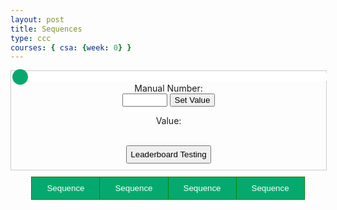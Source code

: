 ```yaml
---
layout: post
title: Sequences
type: ccc
courses: { csa: {week: 0} }
---
```


<style>
.slidecontainer {
  width: 100%;
}

.slider {
  -webkit-appearance: none;
  width: 100%;
  height: 15px;
  border-radius: 5px;
  background: white;
  outline: none;
  opacity: 1;
  -webkit-transition: .2s;
  transition: opacity .2s;
}

.slider:hover {
  opacity: 1;
}

.slider::-webkit-slider-thumb {
  -webkit-appearance: none;
  appearance: none;
  width: 25px;
  height: 25px;
  border-radius: 50%;
  background: #04AA6D;
  cursor: pointer;
}

.slider::-moz-range-thumb {
  width: 25px;
  height: 25px;
  border-radius: 50%;
  background: #04AA6D;
  cursor: pointer;
}

.slidecontainer {
    border: 1px solid #ccc;
    justify-content: center;
    text-align: center;
}

#manualValue {
    color: black;
}

.btn-group button {
  background-color: #04AA6D; /* Green background */
  border: 1px solid green; /* Green border */
  color: white; /* White text */
  padding: 10px 24px; /* Some padding */
  cursor: pointer; /* Pointer/hand icon */
  float: left; /* Float the buttons side by side */
}

.btn-group button:not(:last-child) {
  border-right: none; /* Prevent double borders */
}

/* Clear floats (clearfix hack) */
.btn-group:after {
  content: "";
  clear: both;
  display: table;
}

/* Add a background color on hover */
.btn-group button:hover {
  background-color: #3e8e41;
}

.btn-group {
  display: flex;
  justify-content: center;
  align-items: center;
  padding-top: 10px;
}

#leaderButton {
  padding: 5px;
  margin-bottom: 10px;
}


</style>

<div class="slidecontainer">
  <input type="range" min="100" max="1000" value="100" class="slider" id="inputRange">
  <label for="manualValue">Manual Number:</label>
  <br>
  <input type="number" id="manualValue" min="100" max="1000">
  <button onclick="setManualValue()">Set Value</button>
  <br>
  <p>Value: <span id="shownNumber"></span></p>
  <br>
  <button id="leaderButton" onclick="leaderboardPlay()">Leaderboard Testing</button>
</div>

<div class="btn-group">
  <button>Sequence</button>
  <button>Sequence</button>
  <button>Sequence</button>
  <button>Sequence</button>
</div>

<script>
var slider = document.getElementById("inputRange");
var output = document.getElementById("shownNumber");
var manualInput = document.getElementById("manualValue");

output.innerHTML = slider.value;

slider.oninput = function() {
  output.innerHTML = this.value;
}

function setManualValue() {
  var value = parseInt(manualInput.value);
  if (value >= parseInt(slider.min) && value <= parseInt(slider.max)) {
    slider.value = value;
    output.innerHTML = value;
  } else {
    alert("Please enter a value within the allowed range.");
  }
}

function leaderboardPlay() {
  slider.value = 500;
  output.innerHTML = slider.value;
}
</script>

